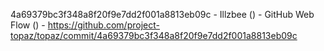 4a69379bc3f348a8f20f9e7dd2f001a8813eb09c - Illzbee () - GitHub Web Flow () - https://github.com/project-topaz/topaz/commit/4a69379bc3f348a8f20f9e7dd2f001a8813eb09c
